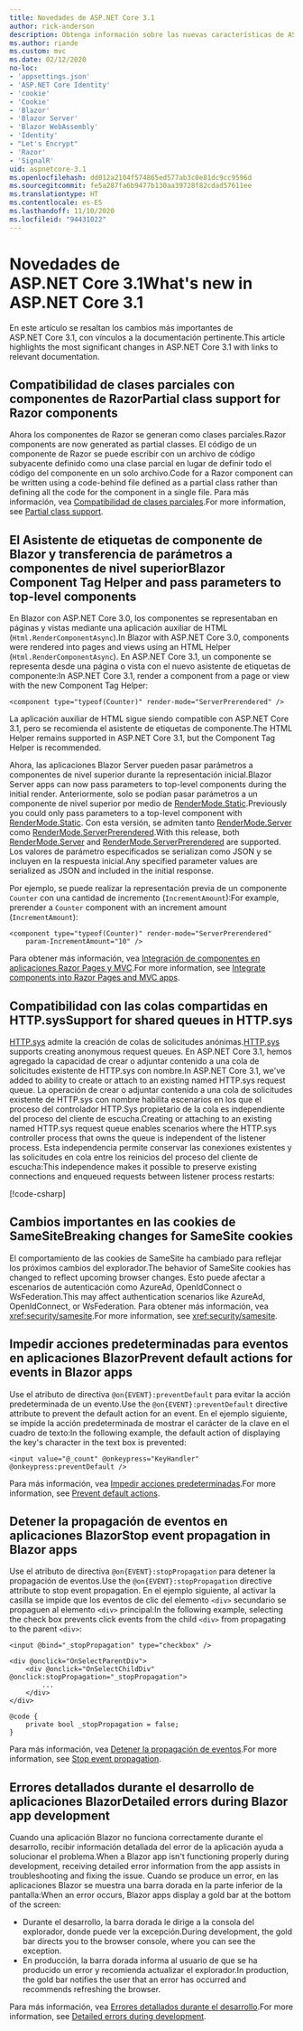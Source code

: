 ```yaml
---
title: Novedades de ASP.NET Core 3.1
author: rick-anderson
description: Obtenga información sobre las nuevas características de ASP.NET Core 3.1.
ms.author: riande
ms.custom: mvc
ms.date: 02/12/2020
no-loc:
- 'appsettings.json'
- 'ASP.NET Core Identity'
- 'cookie'
- 'Cookie'
- 'Blazor'
- 'Blazor Server'
- 'Blazor WebAssembly'
- 'Identity'
- "Let's Encrypt"
- 'Razor'
- 'SignalR'
uid: aspnetcore-3.1
ms.openlocfilehash: dd012a2104f574865ed577ab3c0e81dc9cc9596d
ms.sourcegitcommit: fe5a287fa6b9477b130aa39728f82cdad57611ee
ms.translationtype: HT
ms.contentlocale: es-ES
ms.lasthandoff: 11/10/2020
ms.locfileid: "94431022"
---
```

# <a name="whats-new-in-aspnet-core-31"></a><span data-ttu-id="306e8-103">Novedades de ASP.NET Core 3.1</span><span class="sxs-lookup"><span data-stu-id="306e8-103">What's new in ASP.NET Core 3.1</span></span>

<span data-ttu-id="306e8-104">En este artículo se resaltan los cambios más importantes de ASP.NET Core 3.1, con vínculos a la documentación pertinente.</span><span class="sxs-lookup"><span data-stu-id="306e8-104">This article highlights the most significant changes in ASP.NET Core 3.1 with links to relevant documentation.</span></span>

## <a name="partial-class-support-for-no-locrazor-components"></a><span data-ttu-id="306e8-105">Compatibilidad de clases parciales con componentes de Razor</span><span class="sxs-lookup"><span data-stu-id="306e8-105">Partial class support for Razor components</span></span>

<span data-ttu-id="306e8-106">Ahora los componentes de Razor se generan como clases parciales.</span><span class="sxs-lookup"><span data-stu-id="306e8-106">Razor components are now generated as partial classes.</span></span> <span data-ttu-id="306e8-107">El código de un componente de Razor se puede escribir con un archivo de código subyacente definido como una clase parcial en lugar de definir todo el código del componente en un solo archivo.</span><span class="sxs-lookup"><span data-stu-id="306e8-107">Code for a Razor component can be written using a code-behind file defined as a partial class rather than defining all the code for the component in a single file.</span></span> <span data-ttu-id="306e8-108">Para más información, vea [Compatibilidad de clases parciales](xref:blazor/components/index#partial-class-support).</span><span class="sxs-lookup"><span data-stu-id="306e8-108">For more information, see [Partial class support](xref:blazor/components/index#partial-class-support).</span></span>

## <a name="no-locblazor-component-tag-helper-and-pass-parameters-to-top-level-components"></a><span data-ttu-id="306e8-109">El Asistente de etiquetas de componente de Blazor y transferencia de parámetros a componentes de nivel superior</span><span class="sxs-lookup"><span data-stu-id="306e8-109">Blazor Component Tag Helper and pass parameters to top-level components</span></span>

<span data-ttu-id="306e8-110">En Blazor con ASP.NET Core 3.0, los componentes se representaban en páginas y vistas mediante una aplicación auxiliar de HTML (`Html.RenderComponentAsync`).</span><span class="sxs-lookup"><span data-stu-id="306e8-110">In Blazor with ASP.NET Core 3.0, components were rendered into pages and views using an HTML Helper (`Html.RenderComponentAsync`).</span></span> <span data-ttu-id="306e8-111">En ASP.NET Core 3.1, un componente se representa desde una página o vista con el nuevo asistente de etiquetas de componente:</span><span class="sxs-lookup"><span data-stu-id="306e8-111">In ASP.NET Core 3.1, render a component from a page or view with the new Component Tag Helper:</span></span>

```cshtml
<component type="typeof(Counter)" render-mode="ServerPrerendered" />
```

<span data-ttu-id="306e8-112">La aplicación auxiliar de HTML sigue siendo compatible con ASP.NET Core 3.1, pero se recomienda el asistente de etiquetas de componente.</span><span class="sxs-lookup"><span data-stu-id="306e8-112">The HTML Helper remains supported in ASP.NET Core 3.1, but the Component Tag Helper is recommended.</span></span>

<span data-ttu-id="306e8-113">Ahora, las aplicaciones Blazor Server pueden pasar parámetros a componentes de nivel superior durante la representación inicial.</span><span class="sxs-lookup"><span data-stu-id="306e8-113">Blazor Server apps can now pass parameters to top-level components during the initial render.</span></span> <span data-ttu-id="306e8-114">Anteriormente, solo se podían pasar parámetros a un componente de nivel superior por medio de [RenderMode.Static](xref:Microsoft.AspNetCore.Mvc.Rendering.RenderMode.Static).</span><span class="sxs-lookup"><span data-stu-id="306e8-114">Previously you could only pass parameters to a top-level component with [RenderMode.Static](xref:Microsoft.AspNetCore.Mvc.Rendering.RenderMode.Static).</span></span> <span data-ttu-id="306e8-115">Con esta versión, se admiten tanto [RenderMode.Server](xref:Microsoft.AspNetCore.Mvc.Rendering.RenderMode.Server) como [RenderMode.ServerPrerendered](xref:Microsoft.AspNetCore.Mvc.Rendering.RenderMode.ServerPrerendered).</span><span class="sxs-lookup"><span data-stu-id="306e8-115">With this release, both [RenderMode.Server](xref:Microsoft.AspNetCore.Mvc.Rendering.RenderMode.Server) and [RenderMode.ServerPrerendered](xref:Microsoft.AspNetCore.Mvc.Rendering.RenderMode.ServerPrerendered) are supported.</span></span> <span data-ttu-id="306e8-116">Los valores de parámetro especificados se serializan como JSON y se incluyen en la respuesta inicial.</span><span class="sxs-lookup"><span data-stu-id="306e8-116">Any specified parameter values are serialized as JSON and included in the initial response.</span></span>

<span data-ttu-id="306e8-117">Por ejemplo, se puede realizar la representación previa de un componente `Counter` con una cantidad de incremento (`IncrementAmount`):</span><span class="sxs-lookup"><span data-stu-id="306e8-117">For example, prerender a `Counter` component with an increment amount (`IncrementAmount`):</span></span>

```cshtml
<component type="typeof(Counter)" render-mode="ServerPrerendered" 
    param-IncrementAmount="10" />
```

<span data-ttu-id="306e8-118">Para obtener más información, vea [Integración de componentes en aplicaciones Razor Pages y MVC](xref:blazor/components/prerendering-and-integration).</span><span class="sxs-lookup"><span data-stu-id="306e8-118">For more information, see [Integrate components into Razor Pages and MVC apps](xref:blazor/components/prerendering-and-integration).</span></span>

## <a name="support-for-shared-queues-in-httpsys"></a><span data-ttu-id="306e8-119">Compatibilidad con las colas compartidas en HTTP.sys</span><span class="sxs-lookup"><span data-stu-id="306e8-119">Support for shared queues in HTTP.sys</span></span>

<span data-ttu-id="306e8-120">[HTTP.sys](xref:fundamentals/servers/httpsys) admite la creación de colas de solicitudes anónimas.</span><span class="sxs-lookup"><span data-stu-id="306e8-120">[HTTP.sys](xref:fundamentals/servers/httpsys) supports creating anonymous request queues.</span></span> <span data-ttu-id="306e8-121">En ASP.NET Core 3.1, hemos agregado la capacidad de crear o adjuntar contenido a una cola de solicitudes existente de HTTP.sys con nombre.</span><span class="sxs-lookup"><span data-stu-id="306e8-121">In ASP.NET Core 3.1, we've added to ability to create or attach to an existing named HTTP.sys request queue.</span></span> <span data-ttu-id="306e8-122">La operación de crear o adjuntar contenido a una cola de solicitudes existente de HTTP.sys con nombre habilita escenarios en los que el proceso del controlador HTTP.Sys propietario de la cola es independiente del proceso del cliente de escucha.</span><span class="sxs-lookup"><span data-stu-id="306e8-122">Creating or attaching to an existing named HTTP.sys request queue enables scenarios where the HTTP.sys controller process that owns the queue is independent of the listener process.</span></span> <span data-ttu-id="306e8-123">Esta independencia permite conservar las conexiones existentes y las solicitudes en cola entre los reinicios del proceso del cliente de escucha:</span><span class="sxs-lookup"><span data-stu-id="306e8-123">This independence makes it possible to preserve existing connections and enqueued requests between listener process restarts:</span></span>

[!code-csharp[](sample/Program.cs?name=snippet)]

## <a name="breaking-changes-for-samesite-no-loccookies"></a><span data-ttu-id="306e8-124">Cambios importantes en las cookies de SameSite</span><span class="sxs-lookup"><span data-stu-id="306e8-124">Breaking changes for SameSite cookies</span></span>

<span data-ttu-id="306e8-125">El comportamiento de las cookies de SameSite ha cambiado para reflejar los próximos cambios del explorador.</span><span class="sxs-lookup"><span data-stu-id="306e8-125">The behavior of SameSite cookies has changed to reflect upcoming browser changes.</span></span> <span data-ttu-id="306e8-126">Esto puede afectar a escenarios de autenticación como AzureAd, OpenIdConnect o WsFederation.</span><span class="sxs-lookup"><span data-stu-id="306e8-126">This may affect authentication scenarios like AzureAd, OpenIdConnect, or WsFederation.</span></span> <span data-ttu-id="306e8-127">Para obtener más información, vea <xref:security/samesite>.</span><span class="sxs-lookup"><span data-stu-id="306e8-127">For more information, see <xref:security/samesite>.</span></span>

## <a name="prevent-default-actions-for-events-in-no-locblazor-apps"></a><span data-ttu-id="306e8-128">Impedir acciones predeterminadas para eventos en aplicaciones Blazor</span><span class="sxs-lookup"><span data-stu-id="306e8-128">Prevent default actions for events in Blazor apps</span></span>

<span data-ttu-id="306e8-129">Use el atributo de directiva `@on{EVENT}:preventDefault` para evitar la acción predeterminada de un evento.</span><span class="sxs-lookup"><span data-stu-id="306e8-129">Use the `@on{EVENT}:preventDefault` directive attribute to prevent the default action for an event.</span></span> <span data-ttu-id="306e8-130">En el ejemplo siguiente, se impide la acción predeterminada de mostrar el carácter de la clave en el cuadro de texto:</span><span class="sxs-lookup"><span data-stu-id="306e8-130">In the following example, the default action of displaying the key's character in the text box is prevented:</span></span>

```razor
<input value="@_count" @onkeypress="KeyHandler" @onkeypress:preventDefault />
```

<span data-ttu-id="306e8-131">Para más información, vea [Impedir acciones predeterminadas](xref:blazor/components/event-handling#prevent-default-actions).</span><span class="sxs-lookup"><span data-stu-id="306e8-131">For more information, see [Prevent default actions](xref:blazor/components/event-handling#prevent-default-actions).</span></span>

## <a name="stop-event-propagation-in-no-locblazor-apps"></a><span data-ttu-id="306e8-132">Detener la propagación de eventos en aplicaciones Blazor</span><span class="sxs-lookup"><span data-stu-id="306e8-132">Stop event propagation in Blazor apps</span></span>

<span data-ttu-id="306e8-133">Use el atributo de directiva `@on{EVENT}:stopPropagation` para detener la propagación de eventos.</span><span class="sxs-lookup"><span data-stu-id="306e8-133">Use the `@on{EVENT}:stopPropagation` directive attribute to stop event propagation.</span></span> <span data-ttu-id="306e8-134">En el ejemplo siguiente, al activar la casilla se impide que los eventos de clic del elemento `<div>` secundario se propaguen al elemento `<div>` principal:</span><span class="sxs-lookup"><span data-stu-id="306e8-134">In the following example, selecting the check box prevents click events from the child `<div>` from propagating to the parent `<div>`:</span></span>

```razor
<input @bind="_stopPropagation" type="checkbox" />

<div @onclick="OnSelectParentDiv">
    <div @onclick="OnSelectChildDiv" @onclick:stopPropagation="_stopPropagation">
        ...
    </div>
</div>

@code {
    private bool _stopPropagation = false;
}
```

<span data-ttu-id="306e8-135">Para más información, vea [Detener la propagación de eventos](xref:blazor/components/event-handling#stop-event-propagation).</span><span class="sxs-lookup"><span data-stu-id="306e8-135">For more information, see [Stop event propagation](xref:blazor/components/event-handling#stop-event-propagation).</span></span>

## <a name="detailed-errors-during-no-locblazor-app-development"></a><span data-ttu-id="306e8-136">Errores detallados durante el desarrollo de aplicaciones Blazor</span><span class="sxs-lookup"><span data-stu-id="306e8-136">Detailed errors during Blazor app development</span></span>

<span data-ttu-id="306e8-137">Cuando una aplicación Blazor no funciona correctamente durante el desarrollo, recibir información detallada del error de la aplicación ayuda a solucionar el problema.</span><span class="sxs-lookup"><span data-stu-id="306e8-137">When a Blazor app isn't functioning properly during development, receiving detailed error information from the app assists in troubleshooting and fixing the issue.</span></span> <span data-ttu-id="306e8-138">Cuando se produce un error, en las aplicaciones Blazor se muestra una barra dorada en la parte inferior de la pantalla:</span><span class="sxs-lookup"><span data-stu-id="306e8-138">When an error occurs, Blazor apps display a gold bar at the bottom of the screen:</span></span>

* <span data-ttu-id="306e8-139">Durante el desarrollo, la barra dorada le dirige a la consola del explorador, donde puede ver la excepción.</span><span class="sxs-lookup"><span data-stu-id="306e8-139">During development, the gold bar directs you to the browser console, where you can see the exception.</span></span>
* <span data-ttu-id="306e8-140">En producción, la barra dorada informa al usuario de que se ha producido un error y recomienda actualizar el explorador.</span><span class="sxs-lookup"><span data-stu-id="306e8-140">In production, the gold bar notifies the user that an error has occurred and recommends refreshing the browser.</span></span>

<span data-ttu-id="306e8-141">Para más información, vea [Errores detallados durante el desarrollo](xref:blazor/fundamentals/handle-errors#detailed-errors-during-development).</span><span class="sxs-lookup"><span data-stu-id="306e8-141">For more information, see [Detailed errors during development](xref:blazor/fundamentals/handle-errors#detailed-errors-during-development).</span></span>
